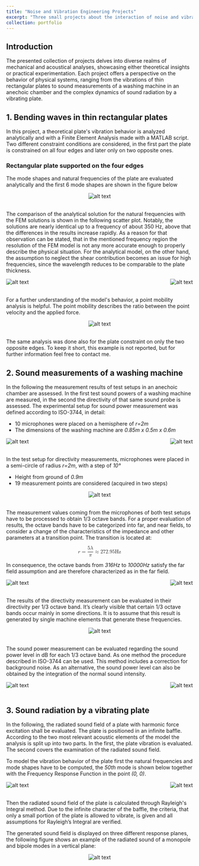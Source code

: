 ```yaml
---
title: "Noise and Vibration Engineering Projects"
excerpt: "Three small projects about the interaction of noise and vibrating structures<br/><img src='/images/nv_portfolioPhoto.png'>"
collection: portfolio
---
```


## Introduction
The presented collection of projects delves into diverse realms of mechanical and acoustical analyses, showcasing either theoretical insights or practical experimentation. Each project offers a perspective on the behavior of physical systems, ranging from the vibrations of thin rectangular plates to sound measurements of a washing machine in an anechoic chamber and the complex dynamics of sound radiation by a vibrating plate.

## 1. Bending waves in thin rectangular plates

In this project, a theoretical plate's vibration behavior is analyzed analytically and with a Finite Element Analysis made with a MATLAB script. Two different constraint conditions are considered, in the first part the plate is constrained on all four edges and later only on two opposite ones.

### Rectangular plate supported on the four edges

The mode shapes and natural frequencies of the plate are evaluated analytically and the first 6 mode shapes are shown in the figure below

<div style="text-align:center">
  <img src="/images/nv_firstModeShapes.png" alt="alt text">
</div>
<br>

The comparison of the analytical solution for the natural frequencies with the FEM solutions is shown in the following scatter plot.
Notably, the solutions are nearly identical up to a frequency of about 350 Hz, above that the differences in the results increase rapidly. As a reason for that observation can be stated, that in the mentioned frequency region the resolution of the FEM model is not any more accurate enough to properly describe the physical situation.
For the analytical model, on the other hand, the assumption to neglect the shear contribution becomes an issue for high frequencies, since the wavelength reduces to be comparable to the plate thickness.

<div style="display: flex; justify-content: space-between;">
    <img src="/images/nv_scatterPlot1.png" alt="alt text">
    <img src="/images/nv_MAC1.png" alt="alt text">
</div>
<br>

For a further understanding of the model's behavior, a point mobility analysis is helpful. The point mobility describes the ratio between the point velocity and the applied force.

<div style="text-align:center">
  <img src="/images/nv_pointMobility1.png" alt="alt text">
</div>
<br>

The same analysis was done also for the plate constraint on only the two opposite edges. To keep it short, this example is not reported, but for further information feel free to contact me.

## 2. Sound measurements of a washing machine

In the following the measurement results of test setups in an anechoic chamber are assessed. In the first test sound powers of a washing machine are measured, in the second the directivity of that same sound probe is assessed.
The experimental setup for sound power measurement was defined according to ISO-3744, in detail:
- 10 microphones were placed on a hemisphere of *r=2m*
- The dimensions of the washing machine are *0.85m x 0.5m x 0.6m*

<div style="display: flex; justify-content: space-between;">
    <img src="/images/nv_soundPowerSetupSide.png" alt="alt text">
    <img src="/images/nv_soundPowerSetupUp.png" alt="alt text">
</div>
<br>

In the test setup for directivity measurements, microphones were placed in a semi-circle of radius *r=2m*, with a step of *10°*
- Height from ground of *0.9m*
- 19 measurement points are considered (acquired in two steps)

<div style="text-align:center">
  <img src="/images/nv_soundDirSetup.png" alt="alt text">
</div>
<br>

The measurement values coming from the microphones of both test setups have to be processed to obtain 1/3 octave bands.
For a proper evaluation of results, the octave bands have to be categorized into far, and near fields, to consider a change of the characteristics of the impedance and other parameters at a transition point. The transition is located at:

<math xmlns="http://www.w3.org/1998/Math/MathML" display="block">
    <mrow>
        <mi>r</mi>
        <mo>=</mo>
        <mfrac>
            <mrow>
                <mn>5</mn>
                <mi>λ</mi>
            </mrow>
            <mi>π</mi>
        </mfrac>
        <mo>≈</mo>
        <mn>272.95</mn>
        <mi>Hz</mi>
    </mrow>
</math>

In consequence, the octave bands from *316Hz* to *10000Hz* satisfy the far field assumption and are therefore characterized as in the far field.

<div style="display: flex; justify-content: space-between;">
    <img src="/images/nv_octBand1.png" alt="alt text">
    <img src="/images/nv_octBand2.png" alt="alt text">
</div>
<br>

The results of the directivity measurement can be evaluated in their directivity per 1/3 octave band. 
It’s clearly visible that certain 1/3 octave bands occur mainly in some directions.
It is to assume that this result is generated by single machine elements that generate these frequencies.

<div style="text-align:center">
  <img src="/images/nv_polarDir.png" alt="alt text">
</div>
<br>

The sound power measurement can be evaluated regarding the sound power level in dB for each 1/3 octave band.  As one method the procedure described in ISO-3744 can be used. This method includes a correction for background noise.
As an alternative, the sound power level can also be obtained by the integration of the normal sound intensity.

<div style="display: flex; justify-content: space-between;">
    <img src="/images/nv_soundPower1.png" alt="alt text">
    <img src="/images/nv_soundPower2.png" alt="alt text">
</div>
<br>

## 3. Sound radiation by a vibrating plate

In the following, the radiated sound field of a plate with harmonic force excitation shall be evaluated. The plate is positioned in an infinite baffle. According to the two most relevant acoustic elements of the model the analysis is split up into two parts. In the first, the plate vibration is evaluated. The second covers the examination of the radiated sound field.

To model the vibration behavior of the plate first the natural frequencies and mode shapes have to be computed, the *50th* mode is shown below together with the Frequency Response Function in the point *(0, 0)*.

<div style="display: flex; justify-content: space-between;">
    <img src="/images/nv_mode50.png" alt="alt text">
    <img src="/images/nv_frf00.png" alt="alt text">
</div>
<br>

Then the radiated sound field of the plate is calculated through Rayleigh's Integral method.
Due to the infinite character of the baffle, the criteria, that only a small portion of the plate is allowed to vibrate, is given and all assumptions for Rayleigh’s Integral are verified.

The generated sound field is displayed on three different response planes, the following figure shows an example of the radiated sound of a monopole and bipole modes in a vertical plane:

<div style="text-align:center">
  <img src="/images/nv_soundRadiation.png" alt="alt text">
</div>
<br>